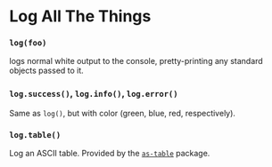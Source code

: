 # Log All The Things

### `log(foo)`
logs normal white output to the console, pretty-printing any standard objects passed to it.

### `log.success()`, `log.info()`, `log.error()`
Same as `log()`, but with color (green, blue, red, respectively).

### `log.table()`
Log an ASCII table. Provided by the [`as-table`](https://github.com/xpl/as-table) package.
